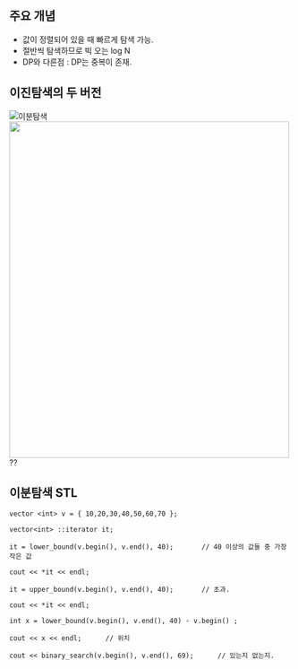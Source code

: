 ## 주요 개념

- 값이 정렬되어 있을 때 빠르게 탐색 가능.
- 절반씩 탐색하므로 빅 오는 log N
- DP와 다른점 : DP는 중복이 존재.


## 이진탐색의 두 버전

![이분탐색](https://user-images.githubusercontent.com/97036481/148726179-4a8d4a9b-1517-40b9-8f8e-41dd8a311c6b.png)
<img src="![이분탐색](https://user-images.githubusercontent.com/97036481/148726179-4a8d4a9b-1517-40b9-8f8e-41dd8a311c6b.png)" width = "500px" height = "600px">??


## 이분탐색 STL

	vector <int> v = { 10,20,30,40,50,60,70 };
	
	vector<int> ::iterator it;

	it = lower_bound(v.begin(), v.end(), 40);		// 40 이상의 값들 중 가장 작은 값
	
	cout << *it << endl;

	it = upper_bound(v.begin(), v.end(), 40);		// 초과.

	cout << *it << endl;

	int x = lower_bound(v.begin(), v.end(), 40) - v.begin() ;

	cout << x << endl;		// 위치

	cout << binary_search(v.begin(), v.end(), 69);		// 있는지 없는지.
    
